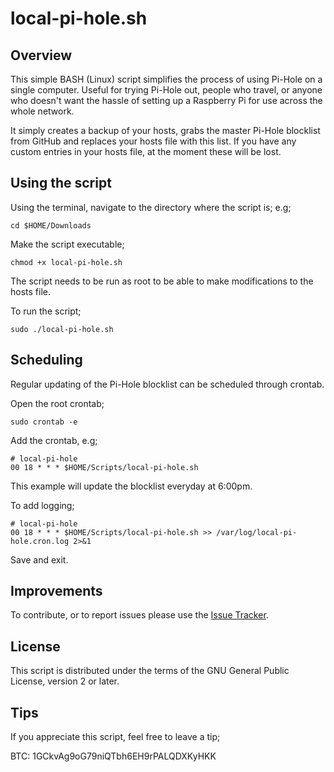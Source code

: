 # local-pi-hole.sh

## Overview

This simple BASH (Linux) script simplifies the process of using Pi-Hole on a single computer.
Useful for trying Pi-Hole out, people who travel, or anyone who doesn't want the hassle of setting up a Raspberry Pi for use across the whole network.

It simply creates a backup of your hosts, grabs the master Pi-Hole blocklist from GitHub and replaces your hosts file with this list.
If you have any custom entries in your hosts file, at the moment these will be lost.

## Using the script

Using the terminal, navigate to the directory where the script is; e.g;
```
cd $HOME/Downloads
```

Make the script executable;
```
chmod +x local-pi-hole.sh
```

The script needs to be run as root to be able to make modifications to the hosts file.

To run the script;
```
sudo ./local-pi-hole.sh
```

## Scheduling

Regular updating of the Pi-Hole blocklist can be scheduled through crontab.

Open the root crontab;
```
sudo crontab -e
```

Add the crontab, e.g;
```
# local-pi-hole
00 18 * * * $HOME/Scripts/local-pi-hole.sh
```

This example will update the blocklist everyday at 6:00pm.

To add logging;
```
# local-pi-hole
00 18 * * * $HOME/Scripts/local-pi-hole.sh >> /var/log/local-pi-hole.cron.log 2>&1
```

Save and exit.

## Improvements

To contribute, or to report issues please use the [Issue Tracker](https://github.com/wesaphzt/local-pi-hole/issues).

## License

This script is distributed under the terms of the GNU General Public License, version 2 or later.

## Tips

If you appreciate this script, feel free to leave a tip;

BTC: 1GCkvAg9oG79niQTbh6EH9rPALQDXKyHKK
